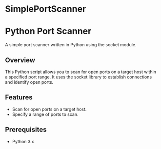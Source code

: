 # SimplePortScanner
# Python Port Scanner

A simple port scanner written in Python using the socket module.

## Overview

This Python script allows you to scan for open ports on a target host within a specified port range. It uses the socket library to establish connections and identify open ports.

## Features

- Scan for open ports on a target host.
- Specify a range of ports to scan.

## Prerequisites

- Python 3.x

